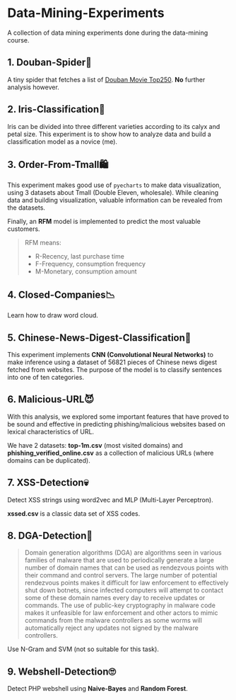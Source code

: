 # Data-Mining-Experiments

A collection of data mining experiments done during the data\-mining course\.

## 1\. Douban\-Spider👻

A tiny spider that fetches a list of [Douban Movie Top250](https://movie.douban.com/top250)\. **No** further analysis however\.

## 2\. Iris\-Classification🎉

Iris can be divided into three different varieties according to its calyx and petal size\. This experiment is to show how to analyze data and build a classification model as a novice (me)\.

## 3\. Order\-From\-Tmall🛍

This experiment makes good use of `pyecharts` to make data visualization, using 3 datasets about Tmall (Double Eleven, wholesale)\. While cleaning data and building visualization, valuable information can be revealed from the datasets\. 

Finally, an **RFM** model is implemented to predict the most valuable customers\.

> RFM means:
>
> - R-Recency, last purchase time 
> - F-Frequency, consumption frequency
> - M-Monetary, consumption amount

## 4\. Closed\-Companies📉

Learn how to draw word cloud\.

## 5\. Chinese\-News\-Digest\-Classification📣

This experiment implements **CNN (Convolutional Neural Networks)** to make inference using a dataset of 56821 pieces of Chinese news digest fetched from websites\. The purpose of the model is to classify sentences into one of ten categories\.

## 6\. Malicious-URL😈

With this analysis, we explored some important features that have proved to be sound and effective in predicting phishing/malicious websites based on lexical characteristics of URL.

We have 2 datasets: **top-1m.csv** (most visited domains) and **phishing_verified_online.csv** as a collection of malicious URLs (where domains can be duplicated)\.

## 7\. XSS\-Detection💀

Detect XSS strings using word2vec and MLP (Multi\-Layer Perceptron)\. 

**xssed.csv** is a classic data set of XSS codes\. 

## 8\. DGA\-Detection🎃

> Domain generation algorithms (DGA) are algorithms seen in various families of malware that are used to periodically generate a large number of domain names that can be used as rendezvous points with their command and control servers. The large number of potential rendezvous points makes it difficult for law enforcement to effectively shut down botnets, since infected computers will attempt to contact some of these domain names every day to receive updates or commands. The use of public-key cryptography in malware code makes it unfeasible for law enforcement and other actors to mimic commands from the malware controllers as some worms will automatically reject any updates not signed by the malware controllers.

Use N\-Gram and SVM (not so suitable for this task)\.

## 9\. Webshell\-Detection🙄

Detect PHP webshell using **Naive\-Bayes** and **Random Forest**\.

